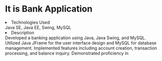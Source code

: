 <h1>It is Bank Application</h1>
<pr><li>Technologies Used </li>Java SE, Java EE, Swing, MySQL
<li>Description</li> Developed a banking application using Java, Java Swing, and MySQL. 
Utilized Java JFrame for the user interface design and MySQL for database 
management. Implemented features including account creation, 
transaction processing, and balance inquiry. Demonstrated proficiency in</pr>
